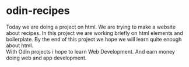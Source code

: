 # odin-recipes
Today we are doing a project on html. We are trying to make a website about recipes. In this project we are working briefly on html elements and boilerplate. By the end of this project we hope we will learn quite enough about html.
<br>
With Odin projects i hope to learn Web Development. And earn money doing web and app development.